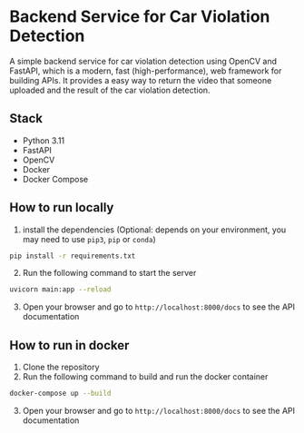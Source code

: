 # Backend Service for Car Violation Detection

A simple backend service for car violation detection using OpenCV and FastAPI, which is a modern, fast (high-performance), web framework for building APIs. It provides a easy way to return the video that someone uploaded and the result of the car violation detection.

## Stack

- Python 3.11
- FastAPI
- OpenCV
- Docker
- Docker Compose

## How to run locally

1. install the dependencies (Optional: depends on your environment, you may need to use `pip3`, `pip` or `conda`)

```bash
pip install -r requirements.txt
```

2. Run the following command to start the server

```bash
uvicorn main:app --reload
```

3. Open your browser and go to `http://localhost:8000/docs` to see the API documentation

## How to run in docker

1. Clone the repository
2. Run the following command to build and run the docker container

```bash
docker-compose up --build
```

3. Open your browser and go to `http://localhost:8000/docs` to see the API documentation
